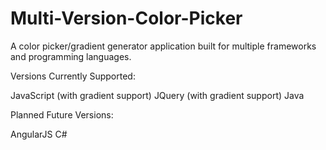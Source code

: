 # Multi-Version-Color-Picker
A color picker/gradient generator application built for multiple frameworks and programming languages.

Versions Currently Supported:

JavaScript (with gradient support)
JQuery (with gradient support)
Java

Planned Future Versions:

AngularJS
C#
